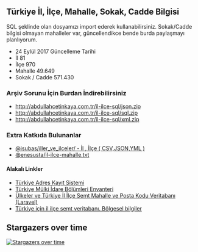 ## Türkiye İl, İlçe, Mahalle, Sokak, Cadde Bilgisi
SQL şeklinde olan dosyamızı import ederek kullanabilirsiniz. Sokak/Cadde bilgisi olmayan mahalleler var, güncellendikce bende burda paylaşmayı planlıyorum.

- 24 Eylül 2017 Güncelleme Tarihi
- İl 81
- İlçe 970
- Mahalle 49.649 
- Sokak / Cadde 571.430

### Arşiv Sorunu İçin Burdan İndirebilirsiniz
- http://abdullahcetinkaya.com.tr/il-ilce-sql/json.zip
- http://abdullahcetinkaya.com.tr/il-ilce-sql/sql.zip
- http://abdullahcetinkaya.com.tr/il-ilce-sql/xml.zip

### Extra Katkıda Bulunanlar
- [@isubas/iller_ve_ilceler/ - İl , İlçe ( CSV,JSON,YML ) ](https://github.com/isubas/iller_ve_ilceler/)
- [@enesusta/il-ilce-mahalle.txt](https://github.com/enesusta/il-ilce-mahalle-txt)



#### Alakalı Linkler

- [Türkiye Adres Kayıt Sistemi](https://adres.nvi.gov.tr/Home)
- [Türkiye Mülki İdare Bölümleri Envanteri ](https://www.e-icisleri.gov.tr/Anasayfa/MulkiIdariBolumleri.aspx)
- [Ülkeler ve Türkiye İl İlçe Semt Mahalle ve Posta Kodu Veritabanı (Laravel) ](https://github.com/epigra/tr-geozones)
- [Türkiye için il ilçe semt veritabanı. Bölgesel bilgiler](https://github.com/melihkorkmaz/il-ilce-mahalle-geolocation-rest-api)


## Stargazers over time

[![Stargazers over time](https://starchart.cc/life/il-ilce-mahalle-sokak-cadde-sql.svg)](https://starchart.cc/life/il-ilce-mahalle-sokak-cadde-sql)
      
